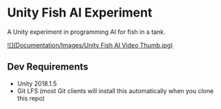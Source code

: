 # Unity Fish AI Experiment

A Unity experiment in programming AI for fish in a tank.

[![](Documentation/Images/Unity Fish AI Video Thumb.jpg)](https://vimeo.com/280649279)



## Dev Requirements

- Unity 2018.1.5
- Git LFS (most Git clients will install this automatically when you clone this repo)

